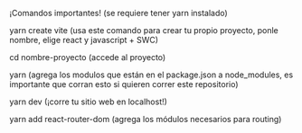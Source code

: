 ¡Comandos importantes! (se requiere tener yarn instalado)

yarn create vite 
(usa este comando para crear tu propio proyecto, ponle nombre, elige react y javascript + SWC)

cd nombre-proyecto 
(accede al proyecto)

yarn 
(agrega los modulos que están en el package.json a node_modules, es importante que corran esto si quieren correr este repositorio)

yarn dev 
(¡corre tu sitio web en localhost!)

yarn add react-router-dom
(agrega los módulos necesarios para routing)
